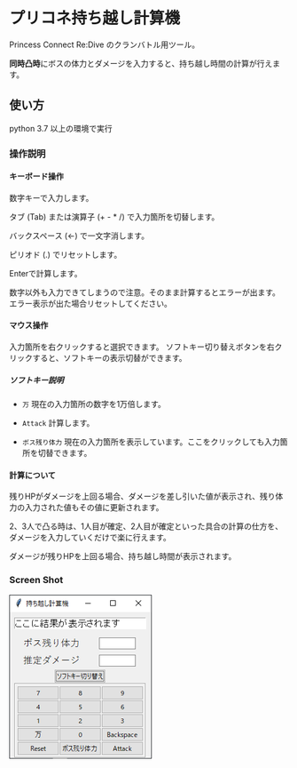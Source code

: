 # プリコネ持ち越し計算機

Princess Connect Re:Dive のクランバトル用ツール。

**同時凸時**にボスの体力とダメージを入力すると、持ち越し時間の計算が行えます。

## 使い方

python 3.7 以上の環境で実行

### 操作説明

#### キーボード操作

数字キーで入力します。

タブ (Tab) または演算子 (+ - * /) で入力箇所を切替します。

バックスペース (←) で一文字消します。

ピリオド (.) でリセットします。

Enterで計算します。

数字以外も入力できてしまうので注意。そのまま計算するとエラーが出ます。
エラー表示が出た場合リセットしてください。

#### マウス操作

入力箇所を右クリックすると選択できます。
ソフトキー切り替えボタンを右クリックすると、ソフトキーの表示切替ができます。

##### ソフトキー説明

- `万` 現在の入力箇所の数字を1万倍します。

- `Attack` 計算します。

- `ボス残り体力` 現在の入力箇所を表示しています。ここをクリックしても入力箇所を切替できます。

#### 計算について

残りHPがダメージを上回る場合、ダメージを差し引いた値が表示され、残り体力の入力された値もその値に更新されます。

2、3人で凸る時は、1人目が確定、2人目が確定といった具合の計算の仕方を、ダメージを入力していくだけで楽に行えます。

ダメージが残りHPを上回る場合、持ち越し時間が表示されます。

### Screen Shot

![スクショ](ss.png)
